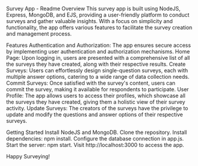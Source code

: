 Survey App - Readme
Overview
This survey app is built using NodeJS, Express, MongoDB, and EJS, providing a user-friendly platform to conduct surveys and gather valuable insights. With a focus on simplicity and functionality, the app offers various features to facilitate the survey creation and management process.

Features
Authentication and Authorization: The app ensures secure access by implementing user authentication and authorization mechanisms.
Home Page: Upon logging in, users are presented with a comprehensive list of all the surveys they have created, along with their respective results.
Create Surveys: Users can effortlessly design single-question surveys, each with multiple answer options, catering to a wide range of data collection needs.
Commit Surveys: Once satisfied with the survey's content, users can commit the survey, making it available for respondents to participate.
User Profile: The app allows users to access their profiles, which showcase all the surveys they have created, giving them a holistic view of their survey activity.
Update Surveys: The creators of the surveys have the privilege to update and modify the questions and answer options of their respective surveys.

Getting Started
Install NodeJS and MongoDB.
Clone the repository.
Install dependencies: npm install.
Configure the database connection in app.js.
Start the server: npm start.
Visit http://localhost:3000 to access the app.

Happy Surveying!
